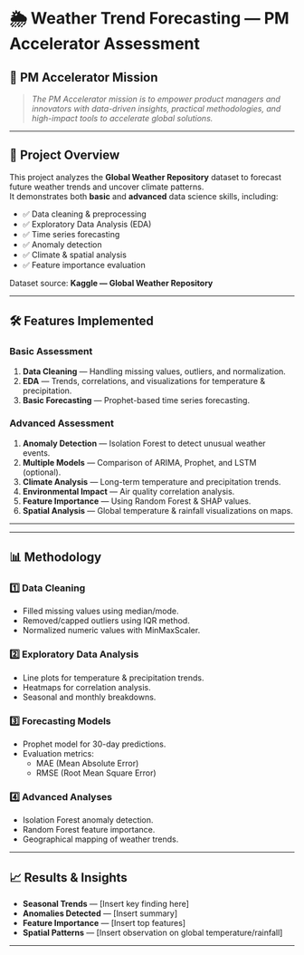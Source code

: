 # 🌦 Weather Trend Forecasting — PM Accelerator Assessment

## 📜 PM Accelerator Mission
> *The PM Accelerator mission is to empower product managers and innovators with data-driven insights, practical methodologies, and high-impact tools to accelerate global solutions.*

---

## 📌 Project Overview
This project analyzes the **Global Weather Repository** dataset to forecast future weather trends and uncover climate patterns.  
It demonstrates both **basic** and **advanced** data science skills, including:

- ✅ Data cleaning & preprocessing  
- ✅ Exploratory Data Analysis (EDA)  
- ✅ Time series forecasting  
- ✅ Anomaly detection  
- ✅ Climate & spatial analysis  
- ✅ Feature importance evaluation  

Dataset source: **Kaggle — Global Weather Repository**

---

## 🛠 Features Implemented

### Basic Assessment
1. **Data Cleaning** — Handling missing values, outliers, and normalization.  
2. **EDA** — Trends, correlations, and visualizations for temperature & precipitation.  
3. **Basic Forecasting** — Prophet-based time series forecasting.  

### Advanced Assessment
1. **Anomaly Detection** — Isolation Forest to detect unusual weather events.  
2. **Multiple Models** — Comparison of ARIMA, Prophet, and LSTM (optional).  
3. **Climate Analysis** — Long-term temperature and precipitation trends.  
4. **Environmental Impact** — Air quality correlation analysis.  
5. **Feature Importance** — Using Random Forest & SHAP values.  
6. **Spatial Analysis** — Global temperature & rainfall visualizations on maps.  

---


---

## 📊 Methodology

### 1️⃣ Data Cleaning
- Filled missing values using median/mode.  
- Removed/capped outliers using IQR method.  
- Normalized numeric values with MinMaxScaler.  

### 2️⃣ Exploratory Data Analysis
- Line plots for temperature & precipitation trends.  
- Heatmaps for correlation analysis.  
- Seasonal and monthly breakdowns.  

### 3️⃣ Forecasting Models
- Prophet model for 30-day predictions.  
- Evaluation metrics:  
  - MAE (Mean Absolute Error)  
  - RMSE (Root Mean Square Error)  

### 4️⃣ Advanced Analyses
- Isolation Forest anomaly detection.  
- Random Forest feature importance.  
- Geographical mapping of weather trends.  

---

## 📈 Results & Insights
- **Seasonal Trends** — [Insert key finding here]  
- **Anomalies Detected** — [Insert summary]  
- **Feature Importance** — [Insert top features]  
- **Spatial Patterns** — [Insert observation on global temperature/rainfall]  

---


